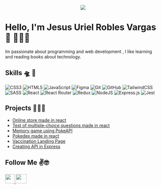 <p align="center">
  <img src="https://i.imgur.com/yGL5HBv.png" />
</p>

# Hello, I'm Jesus Uriel Robles Vargas👋 👨🏽‍💻
Im passionate about programming and web development , I like learning and reading books about technology.

## Skills 🛸 🚀
![CSS3](https://img.shields.io/badge/css3-%231572B6.svg?style=for-the-badge&logo=css3&logoColor=white)
![HTML5](https://img.shields.io/badge/html5-%23E34F26.svg?style=for-the-badge&logo=html5&logoColor=white)
![JavaScript](https://img.shields.io/badge/javascript-%23323330.svg?style=for-the-badge&logo=javascript&logoColor=%23F7DF1E)
![Figma](https://img.shields.io/badge/figma-%23F24E1E.svg?style=for-the-badge&logo=figma&logoColor=white)
![Git](https://img.shields.io/badge/git-%23F05033.svg?style=for-the-badge&logo=git&logoColor=white)
![GitHub](https://img.shields.io/badge/github-%23121011.svg?style=for-the-badge&logo=github&logoColor=white)
![TailwindCSS](https://img.shields.io/badge/tailwindcss-%2338B2AC.svg?style=for-the-badge&logo=tailwind-css&logoColor=white)
![SASS](https://img.shields.io/badge/SASS-hotpink.svg?style=for-the-badge&logo=SASS&logoColor=white)
![React](https://img.shields.io/badge/react-%2320232a.svg?style=for-the-badge&logo=react&logoColor=%2361DAFB)
![React Router](https://img.shields.io/badge/React_Router-CA4245?style=for-the-badge&logo=react-router&logoColor=white)
![Redux](https://img.shields.io/badge/redux-%23593d88.svg?style=for-the-badge&logo=redux&logoColor=white)
![NodeJS](https://img.shields.io/badge/node.js-6DA55F?style=for-the-badge&logo=node.js&logoColor=white)
![Express.js](https://img.shields.io/badge/express.js-%23404d59.svg?style=for-the-badge&logo=express&logoColor=%2361DAFB)
![Jest](https://img.shields.io/badge/-jest-%23C21325?style=for-the-badge&logo=jest&logoColor=white)

## Projects 👻🤖💼

- [Online store made in react ](https://github.com/roblesvargas97/ReduxPizza)
- [Test of multiple-choice questions made in react](https://github.com/roblesvargas97/driving-project)
- [Memory game using PokeAPI](https://github.com/roblesvargas97/memory-game-pokemon)
- [Pokedex made in react](https://github.com/roblesvargas97/practicasJS)
- [Vaccination Landing Page](https://github.com/roblesvargas97/PracticasCSS)
- [Creating API in Express](https://github.com/roblesvargas97/code-challenge) 

## Follow Me ✌🤓
 
<p align="left">
  <a href="https://www.instagram.com/jesusurielrobles/">
    <img width="30" height="30" src="https://i.imgur.com/DPtpnxC.png">
  </a>
  <a href="https://twitter.com/roblesvargas97">
    <img width="35" height="30" src="https://i.imgur.com/CXBQXLc.png">
  </a>
</p>

